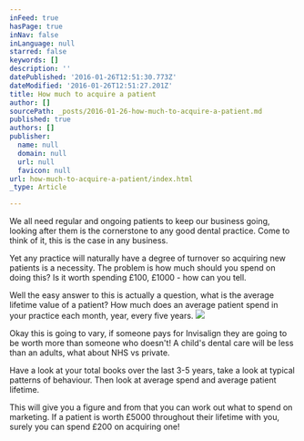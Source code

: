 ```yaml
---
inFeed: true
hasPage: true
inNav: false
inLanguage: null
starred: false
keywords: []
description: ''
datePublished: '2016-01-26T12:51:30.773Z'
dateModified: '2016-01-26T12:51:27.201Z'
title: How much to acquire a patient
author: []
sourcePath: _posts/2016-01-26-how-much-to-acquire-a-patient.md
published: true
authors: []
publisher:
  name: null
  domain: null
  url: null
  favicon: null
url: how-much-to-acquire-a-patient/index.html
_type: Article

---
```

We all need regular and ongoing patients to keep our business going, looking after them is the cornerstone to any good dental practice. Come to think of it, this is the case in any business.

Yet any practice will naturally have a degree of turnover so acquiring new patients is a necessity.  The problem is how much should you spend on doing this? Is it worth spending £100, £1000 -  how can you tell. 

Well the easy answer to this is actually a question, what is the average lifetime value of a patient? How much does an average patient spend in your practice each month, year, every five years. ![](https://s3-us-west-2.amazonaws.com/the-grid-img/p/8b4da55924f1edad92d4ba9587bbed27b279a645.jpg)

Okay this is going to vary, if someone pays for Invisalign they are going to be worth more than someone who doesn't! A child's dental care will be less than an adults, what about NHS vs private. 

Have a look at your total books over the last 3-5 years, take a look at typical patterns of behaviour. Then look at average spend and average patient lifetime. 

This will give you a figure and from that you can work out what to spend on marketing. If a patient is worth £5000 throughout their lifetime with you, surely you can spend £200 on acquiring one!